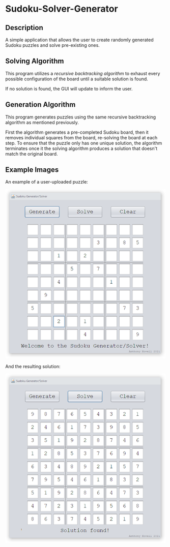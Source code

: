 # Sudoku-Solver-Generator

## Description

A simple application that allows the user to create randomly generated Sudoku puzzles and solve pre-existing ones.

## Solving Algorithm

This program utilizes a *recursive backtracking algorithm* to exhaust every possible configuration of the board until a suitable solution is found. 

If no solution is found, the GUI will update to inform the user.

## Generation Algorithm

This program generates puzzles using the same recursive backtracking algorithm as mentioned previously.

First the algorithm generates a pre-completed Sudoku board, then it removes individual squares from the board, re-solving the board at each step. 
To ensure that the puzzle only has one unique solution, the algorithm terminates once it the solving algorithm produces a solution that doesn't match the original board.

## Example Images

An example of a user-uploaded puzzle:

![alt text](https://github.com/anthonyh-1199/Sudoku-Solver-Generator/blob/master/example%20images/sudoku1.PNG?raw=true)

And the resulting solution:

![alt text](https://github.com/anthonyh-1199/Sudoku-Solver-Generator/blob/master/example%20images/sudoku2.PNG?raw=true)
